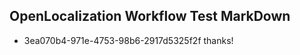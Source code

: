 ## OpenLocalization Workflow Test MarkDown
* 3ea070b4-971e-4753-98b6-2917d5325f2f thanks!

<!--HONumber=Jul16_HO3-->


